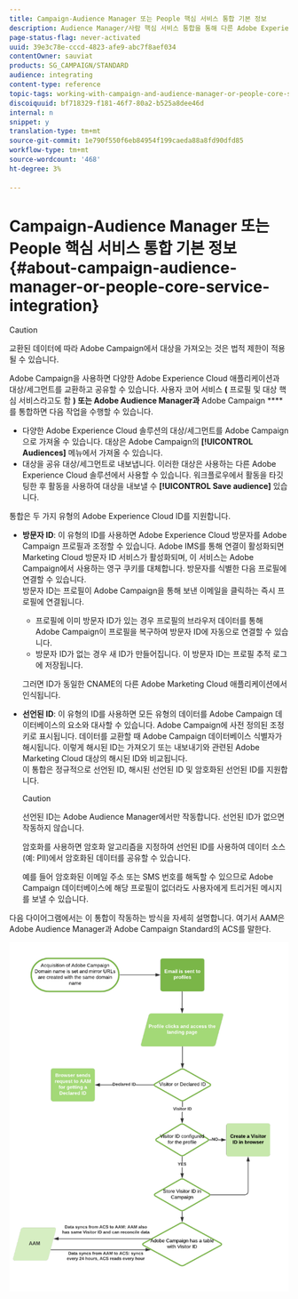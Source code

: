 ```yaml
---
title: Campaign-Audience Manager 또는 People 핵심 서비스 통합 기본 정보
description: Audience Manager/사람 핵심 서비스 통합을 통해 다른 Adobe Experience Cloud 솔루션 내에서 대상 또는 세그먼트를 공유할 수 있습니다.
page-status-flag: never-activated
uuid: 39e3c78e-cccd-4823-afe9-abc7f8aef034
contentOwner: sauviat
products: SG_CAMPAIGN/STANDARD
audience: integrating
content-type: reference
topic-tags: working-with-campaign-and-audience-manager-or-people-core-service
discoiquuid: bf718329-f181-46f7-80a2-b525a8dee46d
internal: n
snippet: y
translation-type: tm+mt
source-git-commit: 1e790f550f6eb84954f199caeda88a8fd90dfd85
workflow-type: tm+mt
source-wordcount: '468'
ht-degree: 3%

---
```



# Campaign-Audience Manager 또는 People 핵심 서비스 통합 기본 정보{#about-campaign-audience-manager-or-people-core-service-integration}

>[!CAUTION]
>
>교환된 데이터에 따라 Adobe Campaign에서 대상을 가져오는 것은 법적 제한이 적용될 수 있습니다.

Adobe Campaign을 사용하면 다양한 Adobe Experience Cloud 애플리케이션과 대상/세그먼트를 교환하고 공유할 수 있습니다. 사용자 코어 서비스 **(** 프로필 및 대상 핵심 서비스라고도 함 **) 또는 Adobe Audience Manager과** Adobe Campaign ****&#x200B;를 통합하면 다음 작업을 수행할 수 있습니다.

* 다양한 Adobe Experience Cloud 솔루션의 대상/세그먼트를 Adobe Campaign으로 가져올 수 있습니다. 대상은 Adobe Campaign의 **[!UICONTROL Audiences]** 메뉴에서 가져올 수 있습니다.
* 대상을 공유 대상/세그먼트로 내보냅니다. 이러한 대상은 사용하는 다른 Adobe Experience Cloud 솔루션에서 사용할 수 있습니다. 워크플로우에서 활동을 타깃팅한 후 활동을 사용하여 대상을 내보낼 수 **[!UICONTROL Save audience]** 있습니다.

통합은 두 가지 유형의 Adobe Experience Cloud ID를 지원합니다.

* **방문자 ID**: 이 유형의 ID를 사용하면 Adobe Experience Cloud 방문자를 Adobe Campaign 프로필과 조정할 수 있습니다. Adobe IMS를 통해 연결이 활성화되면 Marketing Cloud 방문자 ID 서비스가 활성화되며, 이 서비스는 Adobe Campaign에서 사용하는 영구 쿠키를 대체합니다. 방문자를 식별한 다음 프로필에 연결할 수 있습니다.
   <br>방문자 ID는 프로필이 Adobe Campaign을 통해 보낸 이메일을 클릭하는 즉시 프로필에 연결됩니다.
   * 프로필에 이미 방문자 ID가 있는 경우 프로필의 브라우저 데이터를 통해 Adobe Campaign이 프로필을 복구하여 방문자 ID에 자동으로 연결할 수 있습니다.
   * 방문자 ID가 없는 경우 새 ID가 만들어집니다. 이 방문자 ID는 프로필 추적 로그에 저장됩니다.

   그러면 ID가 동일한 CNAME의 다른 Adobe Marketing Cloud 애플리케이션에서 인식됩니다.

* **선언된 ID**: 이 유형의 ID를 사용하면 모든 유형의 데이터를 Adobe Campaign 데이터베이스의 요소와 대사할 수 있습니다. Adobe Campaign에 사전 정의된 조정 키로 표시됩니다. 데이터를 교환할 때 Adobe Campaign 데이터베이스 식별자가 해시됩니다. 이렇게 해시된 ID는 가져오기 또는 내보내기와 관련된 Adobe Marketing Cloud 대상의 해시된 ID와 비교됩니다.
   <br>이 통합은 정규적으로 선언된 ID, 해시된 선언된 ID 및 암호화된 선언된 ID를 지원합니다.

   >[!CAUTION]
   >
   >선언된 ID는 Adobe Audience Manager에서만 작동합니다. 선언된 ID가 없으면 작동하지 않습니다.

   암호화를 사용하면 암호화 알고리즘을 지정하여 선언된 ID를 사용하여 데이터 소스(예: PII)에서 암호화된 데이터를 공유할 수 있습니다.

   예를 들어 암호화된 이메일 주소 또는 SMS 번호를 해독할 수 있으므로 Adobe Campaign 데이터베이스에 해당 프로필이 없더라도 사용자에게 트리거된 메시지를 보낼 수 있습니다.

다음 다이어그램에서는 이 통합이 작동하는 방식을 자세히 설명합니다. 여기서 AAM은 Adobe Audience Manager과 Adobe Campaign Standard의 ACS를 말한다.

![](assets/aam_diagram.png)